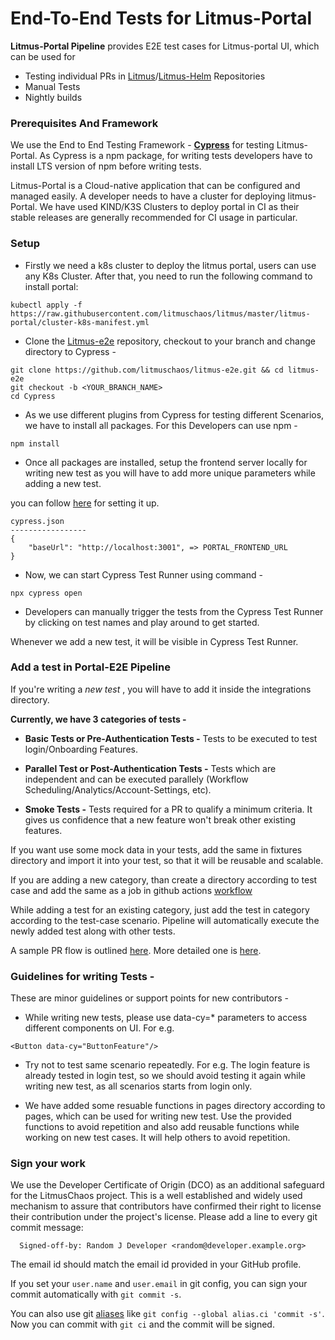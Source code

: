 # End-To-End Tests for Litmus-Portal

**Litmus-Portal Pipeline** provides E2E test cases for Litmus-portal UI, which can be used for

- Testing individual PRs in [Litmus](http://github.com/litmuschaos/litmus)/[Litmus-Helm](https://github.com/litmuschaos/litmus-helm) Repositories
- Manual Tests
- Nightly builds

### Prerequisites And Framework

We use the End to End Testing Framework - [**Cypress**](https://docs.cypress.io/guides/overview/why-cypress) for testing Litmus-Portal.
As Cypress is a npm package, for writing tests developers have to install LTS version of npm before writing tests.

Litmus-Portal is a Cloud-native application that can be configured and managed easily. A developer needs to have a cluster for deploying litmus-Portal. We have used KIND/K3S Clusters to deploy portal in CI as their stable releases are generally recommended for CI usage in particular.

### Setup

- Firstly we need a k8s cluster to deploy the litmus portal, users can use any K8s Cluster. After that, you need to run the following command to install portal:

```
kubectl apply -f https://raw.githubusercontent.com/litmuschaos/litmus/master/litmus-portal/cluster-k8s-manifest.yml
```

- Clone the [Litmus-e2e]("https://github.com/litmuschaos/litmus-e2e") repository, checkout to your branch and change directory to Cypress -

```
git clone https://github.com/litmuschaos/litmus-e2e.git && cd litmus-e2e
git checkout -b <YOUR_BRANCH_NAME>
cd Cypress
```

- As we use different plugins from Cypress for testing different Scenarios, we have to install all packages. For this Developers can use npm -

```
npm install
```

- Once all packages are installed, setup the frontend server locally for writing new test as you will have to add more unique parameters while adding a new test.

you can follow [here](https://github.com/litmuschaos/litmus/wiki/Litmus-Portal-Development-Guide#to-enable) for setting it up.

```
cypress.json
-----------------
{
    "baseUrl": "http://localhost:3001", => PORTAL_FRONTEND_URL
}
```

- Now, we can start Cypress Test Runner using command -

```
npx cypress open
```

- Developers can manually trigger the tests from the Cypress Test Runner by clicking on test names and play around to get started.

Whenever we add a new test, it will be visible in Cypress Test Runner.

### Add a test in Portal-E2E Pipeline

If you're writing a _new test_ , you will have to add it inside the integrations directory.

**Currently, we have 3 categories of tests -**

- **Basic Tests or Pre-Authentication Tests -** Tests to be executed to test login/Onboarding Features.

- **Parallel Test or Post-Authentication Tests -** Tests which are independent and can be executed parallely (Workflow Scheduling/Analytics/Account-Settings, etc).
- **Smoke Tests -** Tests required for a PR to qualify a minimum criteria. It gives us confidence that a new feature won't break other existing features.

If you want use some mock data in your tests, add the same in fixtures directory and import it into your test, so that it will be reusable and scalable.

If you are adding a new category, than create a directory according to test case and add the same as a job in github actions [workflow](https://github.com/litmuschaos/litmus-e2e/blob/master/.github/workflows/Portal-pipeline.yml)

While adding a test for an existing category, just add the test in category according to the test-case scenario. Pipeline will automatically execute the newly added test along with other tests.

A sample PR flow is outlined [here](https://guides.github.com/introduction/flow/). More detailed one is [here](https://gist.github.com/Chaser324/ce0505fbed06b947d962).

### Guidelines for writing Tests -

These are minor guidelines or support points for new contributors -

- While writing new tests, please use data-cy=\* parameters to access different components on UI.
  For e.g.

```
<Button data-cy="ButtonFeature"/>
```

- Try not to test same scenario repeatedly. For e.g. The login feature is already tested in login test, so we should avoid testing it again while writing new test, as all scenarios starts from login only.

- We have added some resuable functions in pages directory according to pages, which can be used for writing new test. Use the provided functions to avoid repetition and also add reusable functions while working on new test cases. It will help others to avoid repetition.

### Sign your work

We use the Developer Certificate of Origin (DCO) as an additional safeguard for the LitmusChaos project. This is a well established and widely used mechanism to assure that contributors have confirmed their right to license their contribution under the project's license. Please add a line to every git commit message:

```
  Signed-off-by: Random J Developer <random@developer.example.org>
```

The email id should match the email id provided in your GitHub profile.

If you set your `user.name` and `user.email` in git config, you can sign your commit automatically with `git commit -s`.

You can also use git [aliases](https://git-scm.com/book/tr/v2/Git-Basics-Git-Aliases) like `git config --global alias.ci 'commit -s'`. Now you can commit with `git ci` and the commit will be signed.

